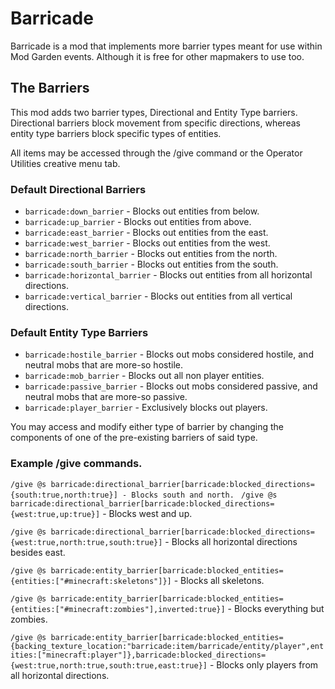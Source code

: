 # Barricade
Barricade is a mod that implements more barrier types meant for use within Mod Garden events. Although it is free for other mapmakers to use too.

## The Barriers
This mod adds two barrier types, Directional and Entity Type barriers.
Directional barriers block movement from specific directions, whereas entity type barriers block specific types of entities.

All items may be accessed through the /give command or the Operator Utilities creative menu tab.

### Default Directional Barriers
- `barricade:down_barrier` - Blocks out entities from below.
- `barricade:up_barrier` - Blocks out entities from above.
- `barricade:east_barrier` - Blocks out entities from the east.
- `barricade:west_barrier` - Blocks out entities from the west.
- `barricade:north_barrier` - Blocks out entities from the north.
- `barricade:south_barrier` - Blocks out entities from the south.
- `barricade:horizontal_barrier` - Blocks out entities from all horizontal directions.
- `barricade:vertical_barrier` - Blocks out entities from all vertical directions.

### Default Entity Type Barriers
- `barricade:hostile_barrier` - Blocks out mobs considered hostile, and neutral mobs that are more-so hostile.
- `barricade:mob_barrier` - Blocks out all non player entities.
- `barricade:passive_barrier` - Blocks out mobs considered passive, and neutral mobs that are more-so passive.
- `barricade:player_barrier` - Exclusively blocks out players.

You may access and modify either type of barrier by changing the components of one of the pre-existing barriers of said type.

### Example /give commands.
`/give @s barricade:directional_barrier[barricade:blocked_directions={south:true,north:true}] - Blocks south and north.
`
`/give @s barricade:directional_barrier[barricade:blocked_directions={west:true,up:true}]` - Blocks west and up.

`/give @s barricade:directional_barrier[barricade:blocked_directions={west:true,north:true,south:true}]` - Blocks all horizontal directions besides east.

`/give @s barricade:entity_barrier[barricade:blocked_entities={entities:["#minecraft:skeletons"]}]` - Blocks all skeletons.

`/give @s barricade:entity_barrier[barricade:blocked_entities={entities:["#minecraft:zombies"],inverted:true}]` - Blocks everything but zombies.

`/give @s barricade:entity_barrier[barricade:blocked_entities={backing_texture_location:"barricade:item/barricade/entity/player",entities:["minecraft:player"]},barricade:blocked_directions={west:true,north:true,south:true,east:true}]` - Blocks only players from all horizontal directions.